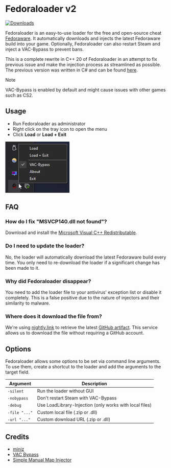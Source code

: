 # Fedoraloader v2

[![Downloads](https://img.shields.io/github/downloads/Fedoraware/Fedoraloader/total?style=for-the-badge&logo=github&color=blue)](https://github.com/Fedoraware/Fedoraloader/releases/latest)

Fedoraloader is an easy-to-use loader for the free and open-source cheat [Fedoraware](https://github.com/Fedoraware/Fedoraware).
It automatically downloads and injects the latest Fedoraware build into your game.
Optionally, Fedoraloader can also restart Steam and inject a VAC-Bypass to prevent bans.

This is a complete rewrite in C++ 20 of Fedoraloader in an attempt to fix previous issue and make the injection process as streamlined as possible.
The previous version was written in C# and can be found [here](https://github.com/Fedoraware/Fedoraloader-Legacy).

> [!NOTE]  
> VAC-Bypass is enabled by default and might cause issues with other games such as CS2.

## Usage

- Run Fedoraloader as administrator
- Right click on the tray icon to open the menu
- Click **Load** or **Load + Exit**

![Preview](.github/assets/Preview.png)

## FAQ

### How do I fix "MSVCP140.dll not found"?

Download and install the [Microsoft Visual C++ Redistributable](https://aka.ms/vs/17/release/vc_redist.x86.exe).

### Do I need to update the loader?

No, the loader will automatically download the latest Fedoraware build every time.
You only need to re-download the loader if a significant change has been made to it.

### Why did Fedoraloader disappear?

You need to add the loader file to your antivirus' exception list or disable it completely.
This is a false positive due to the nature of injectors and their similarity to malware.

### Where does it download the file from?

We're using [nightly.link](https://nightly.link/) to retrieve the latest [GitHub artifact](https://github.com/Fedoraware/Fedoraware/actions).
This service allows us to download the file without requiring a GitHub account.

## Options

Fedoraloader allows some options to be set via command line arguments.
To use them, create a shortcut to the loader and add the arguments to the target field.

| Argument | Description |
| --- | --- |
| `-silent` | Run the loader without GUI |
| `-nobypass` | Don't restart Steam with VAC-Bypass |
| `-debug` | Use LoadLibrary-Injection (only works with local files) |
| `-file "..."` | Custom local file (.zip or .dll) |
| `-url "..."` | Custom download URL (.zip or .dll) |

## Credits

- [miniz](https://github.com/richgel999/miniz)
- [VAC Bypass](https://github.com/danielkrupinski/VAC-Bypass)
- [Simple Manual Map Injector](https://github.com/TheCruZ/Simple-Manual-Map-Injector)
